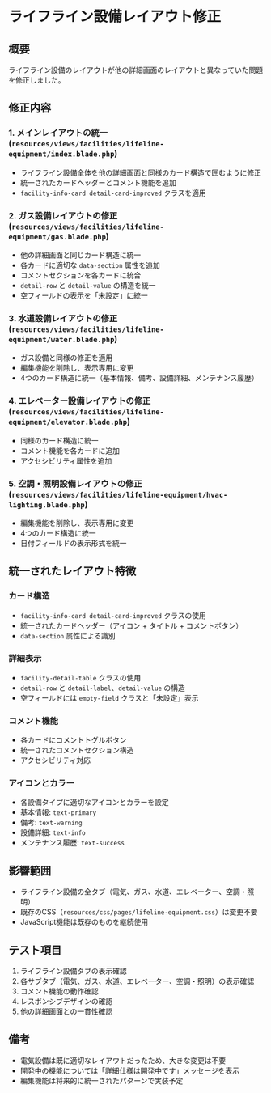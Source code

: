 # ライフライン設備レイアウト修正

## 概要
ライフライン設備のレイアウトが他の詳細画面のレイアウトと異なっていた問題を修正しました。

## 修正内容

### 1. メインレイアウトの統一 (`resources/views/facilities/lifeline-equipment/index.blade.php`)
- ライフライン設備全体を他の詳細画面と同様のカード構造で囲むように修正
- 統一されたカードヘッダーとコメント機能を追加
- `facility-info-card detail-card-improved` クラスを適用

### 2. ガス設備レイアウトの修正 (`resources/views/facilities/lifeline-equipment/gas.blade.php`)
- 他の詳細画面と同じカード構造に統一
- 各カードに適切な `data-section` 属性を追加
- コメントセクションを各カードに統合
- `detail-row` と `detail-value` の構造を統一
- 空フィールドの表示を「未設定」に統一

### 3. 水道設備レイアウトの修正 (`resources/views/facilities/lifeline-equipment/water.blade.php`)
- ガス設備と同様の修正を適用
- 編集機能を削除し、表示専用に変更
- 4つのカード構造に統一（基本情報、備考、設備詳細、メンテナンス履歴）

### 4. エレベーター設備レイアウトの修正 (`resources/views/facilities/lifeline-equipment/elevator.blade.php`)
- 同様のカード構造に統一
- コメント機能を各カードに追加
- アクセシビリティ属性を追加

### 5. 空調・照明設備レイアウトの修正 (`resources/views/facilities/lifeline-equipment/hvac-lighting.blade.php`)
- 編集機能を削除し、表示専用に変更
- 4つのカード構造に統一
- 日付フィールドの表示形式を統一

## 統一されたレイアウト特徴

### カード構造
- `facility-info-card detail-card-improved` クラスの使用
- 統一されたカードヘッダー（アイコン + タイトル + コメントボタン）
- `data-section` 属性による識別

### 詳細表示
- `facility-detail-table` クラスの使用
- `detail-row` と `detail-label`、`detail-value` の構造
- 空フィールドには `empty-field` クラスと「未設定」表示

### コメント機能
- 各カードにコメントトグルボタン
- 統一されたコメントセクション構造
- アクセシビリティ対応

### アイコンとカラー
- 各設備タイプに適切なアイコンとカラーを設定
- 基本情報: `text-primary`
- 備考: `text-warning`
- 設備詳細: `text-info`
- メンテナンス履歴: `text-success`

## 影響範囲
- ライフライン設備の全タブ（電気、ガス、水道、エレベーター、空調・照明）
- 既存のCSS（`resources/css/pages/lifeline-equipment.css`）は変更不要
- JavaScript機能は既存のものを継続使用

## テスト項目
1. ライフライン設備タブの表示確認
2. 各サブタブ（電気、ガス、水道、エレベーター、空調・照明）の表示確認
3. コメント機能の動作確認
4. レスポンシブデザインの確認
5. 他の詳細画面との一貫性確認

## 備考
- 電気設備は既に適切なレイアウトだったため、大きな変更は不要
- 開発中の機能については「詳細仕様は開発中です」メッセージを表示
- 編集機能は将来的に統一されたパターンで実装予定